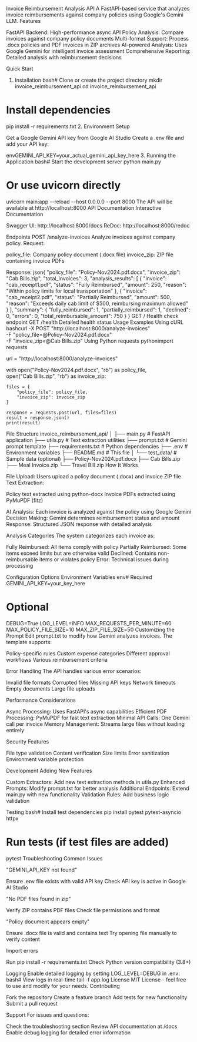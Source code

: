Invoice Reimbursement Analysis API
A FastAPI-based service that analyzes invoice reimbursements against company policies using Google's Gemini LLM.
Features

FastAPI Backend: High-performance async API
Policy Analysis: Compare invoices against company policy documents
Multi-format Support: Process .docx policies and PDF invoices in ZIP archives
AI-powered Analysis: Uses Google Gemini for intelligent invoice assessment
Comprehensive Reporting: Detailed analysis with reimbursement decisions

Quick Start
1. Installation
bash# Clone or create the project directory
mkdir invoice_reimbursement_api
cd invoice_reimbursement_api

# Install dependencies
pip install -r requirements.txt
2. Environment Setup

Get a Google Gemini API key from Google AI Studio
Create a .env file and add your API key:

envGEMINI_API_KEY=your_actual_gemini_api_key_here
3. Running the Application
bash# Start the development server
python main.py

# Or use uvicorn directly
uvicorn main:app --reload --host 0.0.0.0 --port 8000
The API will be available at http://localhost:8000
API Documentation
Interactive Documentation

Swagger UI: http://localhost:8000/docs
ReDoc: http://localhost:8000/redoc

Endpoints
POST /analyze-invoices
Analyze invoices against company policy.
Request:

policy_file: Company policy document (.docx file)
invoice_zip: ZIP file containing invoice PDFs

Response:
json{
  "policy_file": "Policy-Nov2024.pdf.docx",
  "invoice_zip": "Cab Bills.zip",
  "total_invoices": 3,
  "analysis_results": [
    {
      "invoice": "cab_receipt1.pdf",
      "status": "Fully Reimbursed",
      "amount": 250,
      "reason": "Within policy limits for local transportation"
    },
    {
      "invoice": "cab_receipt2.pdf",
      "status": "Partially Reimbursed",
      "amount": 500,
      "reason": "Exceeds daily cab limit of $500, reimbursing maximum allowed"
    }
  ],
  "summary": {
    "fully_reimbursed": 1,
    "partially_reimbursed": 1,
    "declined": 0,
    "errors": 0,
    "total_reimbursable_amount": 750
  }
}
GET /
Health check endpoint
GET /health
Detailed health status
Usage Examples
Using cURL
bashcurl -X POST "http://localhost:8000/analyze-invoices" \
  -F "policy_file=@Policy-Nov2024.pdf.docx" \
  -F "invoice_zip=@Cab Bills.zip"
Using Python requests
pythonimport requests

url = "http://localhost:8000/analyze-invoices"

with open("Policy-Nov2024.pdf.docx", "rb") as policy_file, \
     open("Cab Bills.zip", "rb") as invoice_zip:
    
    files = {
        "policy_file": policy_file,
        "invoice_zip": invoice_zip
    }
    
    response = requests.post(url, files=files)
    result = response.json()
    print(result)
File Structure
invoice_reimbursement_api/
│
├── main.py                # FastAPI application
├── utils.py               # Text extraction utilities
├── prompt.txt             # Gemini prompt template
├── requirements.txt       # Python dependencies
├── .env                   # Environment variables
├── README.md              # This file
│
└── test_data/             # Sample data (optional)
    ├── Policy-Nov2024.pdf.docx
    ├── Cab Bills.zip
    ├── Meal Invoice.zip
    └── Travel Bill.zip
How It Works

File Upload: Users upload a policy document (.docx) and invoice ZIP file
Text Extraction:

Policy text extracted using python-docx
Invoice PDFs extracted using PyMuPDF (fitz)


AI Analysis: Each invoice is analyzed against the policy using Google Gemini
Decision Making: Gemini determines reimbursement status and amount
Response: Structured JSON response with detailed analysis

Analysis Categories
The system categorizes each invoice as:

Fully Reimbursed: All items comply with policy
Partially Reimbursed: Some items exceed limits but are otherwise valid
Declined: Contains non-reimbursable items or violates policy
Error: Technical issues during processing

Configuration Options
Environment Variables
env# Required
GEMINI_API_KEY=your_key_here

# Optional
DEBUG=True
LOG_LEVEL=INFO
MAX_REQUESTS_PER_MINUTE=60
MAX_POLICY_FILE_SIZE=10
MAX_ZIP_FILE_SIZE=50
Customizing the Prompt
Edit prompt.txt to modify how Gemini analyzes invoices. The template supports:

Policy-specific rules
Custom expense categories
Different approval workflows
Various reimbursement criteria

Error Handling
The API handles various error scenarios:

Invalid file formats
Corrupted files
Missing API keys
Network timeouts
Empty documents
Large file uploads

Performance Considerations

Async Processing: Uses FastAPI's async capabilities
Efficient PDF Processing: PyMuPDF for fast text extraction
Minimal API Calls: One Gemini call per invoice
Memory Management: Streams large files without loading entirely

Security Features

File type validation
Content verification
Size limits
Error sanitization
Environment variable protection

Development
Adding New Features

Custom Extractors: Add new text extraction methods in utils.py
Enhanced Prompts: Modify prompt.txt for better analysis
Additional Endpoints: Extend main.py with new functionality
Validation Rules: Add business logic validation

Testing
bash# Install test dependencies
pip install pytest pytest-asyncio httpx

# Run tests (if test files are added)
pytest
Troubleshooting
Common Issues

"GEMINI_API_KEY not found"

Ensure .env file exists with valid API key
Check API key is active in Google AI Studio


"No PDF files found in zip"

Verify ZIP contains PDF files
Check file permissions and format


"Policy document appears empty"

Ensure .docx file is valid and contains text
Try opening file manually to verify content


Import errors

Run pip install -r requirements.txt
Check Python version compatibility (3.8+)



Logging
Enable detailed logging by setting LOG_LEVEL=DEBUG in .env:
bash# View logs in real-time
tail -f app.log
License
MIT License - feel free to use and modify for your needs.
Contributing

Fork the repository
Create a feature branch
Add tests for new functionality
Submit a pull request

Support
For issues and questions:

Check the troubleshooting section
Review API documentation at /docs
Enable debug logging for detailed error information